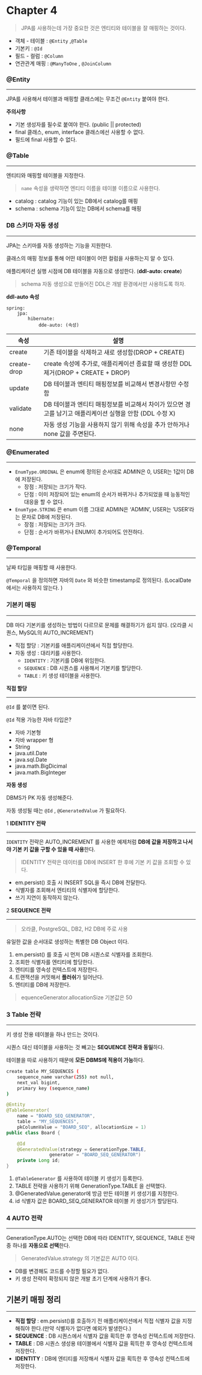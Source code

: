 # Chapter 4

> JPA를 사용하는데 가장 중요한 것은 엔티티와 테이블을 잘 매핑하는 것이다.

- 객체 - 테이블 : `@Entity` ,`@Table`
- 기본키 : `@Id`
- 필드 - 컬럼 : `@Column`
- 연관관계 매핑 : `@ManyToOne` , `@JoinColumn`

### @Entity

---

JPA를 사용해서 테이블과 매핑할 클래스에는 무조건 `@Entity` 붙여야 한다.

**주의사항**

- 기본 생성자를 필수로 붙여야 한다. (public || protected)
- final 클래스, enum, interface 클래스에선 사용할 수 없다.
- 필드에 final 사용할 수 없다.

### @Table

---

엔티티와 매핑할 테이블을 지정한다.

> `name` 속성을 생략하면 엔티티 이름을 테이블 이름으로 사용한다.

- catalog : catalog 기능이 있는 DB에서 catalog를 매핑
- schema : schema 기능이 있는 DB에서 schema를 매핑

### DB 스키마 자동 생성

---

JPA는 스키마를 자동 생성하는 기능을 지원한다.

클래스의 매핑 정보를 통해 어떤 테이블이 어떤 컬럼을 사용하는지 알 수 있다.

애플리케이션 실행 시점에 DB 테이블을 자동으로 생성한다. (**ddl-auto: create**)

> schema 자동 생성으로 만들어진 DDL은 개발 환경에서만 사용하도록 하자.

**ddl-auto 속성**

```
spring:
	jpa:
		hibernate:
			dde-auto: (속성)
```

| 속성        | 설명                                                                                                     |
| ----------- | -------------------------------------------------------------------------------------------------------- |
| create      | 기존 테이블을 삭제하고 새로 생성함(DROP + CREATE)                                                        |
| create-drop | create 속성에 추가로, 애플리케이션 종료할 때 생성한 DDL 제거(DROP + CREATE + DROP)                       |
| update      | DB 테이블과 엔티티 매핑정보를 비교해서 변경사항만 수정함                                                 |
| validate    | DB 테이블과 엔티티 매핑정보를 비교해서 차이가 있으면 경고를 남기고 애플리케이션 실행을 안함 (DDL 수정 X) |
| none        | 자동 생성 기능을 사용하지 않기 위해 속성을 추가 안하거나 none 값을 주면된다.                             |

### @Enumerated

---

- `EnumType.ORDINAL` 은 enum에 정의된 순서대로 ADMIN은 0, USER는 1값이 DB에 저장된다.
  - 장점 : 저장되는 크기가 작다.
  - 단점 : 이미 저장되어 있는 enum의 순서가 바뀌거나 추가되었을 때 능동적인 대응을 할 수 없다.
- `EnumType.STRING` 은 enum 이름 그대로 ADMIN은 ‘ADMIN’, USER는 ’USER’라는 문자로 DB에 저장된다.
  - 장점 : 저장되는 크기가 크다.
  - 단점 : 순서가 바뀌거나 ENUM이 추가되어도 안전하다.

### @Temporal

---

날짜 타입을 매핑할 때 사용한다.

`@Temporal` 을 정의하면 자바의 `Date` 와 비슷한 timestamp로 정의된다. (LocalDate에서는 사용하지 않는다. )

### 기본키 매핑

---

DB 마다 기본키를 생성하는 방법이 다르므로 문제를 해결하기가 쉽지 않다. (오라클 시퀀스, MySQL의 AUTO_INCREMENT)

- 직접 할당 : 기본키를 애플리케이션에서 직접 할당한다.
- 자동 생성 : 대리키를 사용한다.
  - `IDENTITY` : 기본키를 DB에 위임한다.
  - `SEQUENCE` : DB 시퀀스를 사용해서 기본키를 할당한다.
  - `TABLE` : 키 생성 테이블을 사용한다.

**직접 할당**

---

`@Id` 를 붙이면 된다.

`@Id` 적용 가능한 자바 타입은?

- 자바 기본형
- 자바 wrapper 형
- String
- java.util.Date
- java.sql.Date
- java.math.BigDicimal
- java.math.BigInteger

**자동 생성**

DBMS가 PK 자동 생성해준다.

자동 생성될 때는 `@Id` , `@GeneratedValue` 가 필요하다.

1 **IDENTITY 전략**

---

`IDENTITY` 전략은 AUTO_INCREMENT 를 사용한 예제처럼 **DB에 값을 저장하고 나서야 기본 키 값을 구할 수 있을 때 사용**한다.

> IDENTITY 전략은 데이터를 DB에 INSERT 한 후에 기본 키 값을 조회할 수 있다.

- em.persist() 호출 시 INSERT SQL을 즉시 DB에 전달한다.
- 식별자를 조회해서 엔티티의 식별자에 할당한다.
- 쓰기 지연이 동작하지 않는다.

2 **SEQUENCE 전략**

---

> 오라클, PostgreSQL, DB2, H2 DB에 주로 사용

유일한 값을 순서대로 생성하는 특별한 DB Object 이다.

1. em.persist() 를 호출 시 먼저 DB 시퀀스로 식별자를 조회한다.
2. 조회한 식별자를 엔티티에 할당한다.
3. 엔티티를 영속성 컨텍스트에 저장한다.
4. 트랜잭션을 커밋해서 **플러쉬**가 일어난다.
5. 엔티티를 DB에 저장한다.

> equenceGenerator.allocationSize 기본값은 50

### 3 Table 전략

---

키 생성 전용 테이블을 하나 만드는 것이다.

시퀀스 대신 테이블을 사용하는 것 빼고는 **SEQUENCE 전략과 동일**하다.

테이블을 따로 사용하기 때문에 **모든 DBMS에 적용이 가능**하다.

```bash
create table MY_SEQUENCES (
    sequence_name varchar(255) not null,
    next_val bigint,
    primary key (sequence_name)
)
```

```java
@Entity
@TableGenerator(
    name = "BOARD_SEQ_GENERATOR",
    table = "MY_SEQUENCES",
    pkColumnValue = "BOARD_SEQ", allocationSize = 1)
public class Board {

    @Id
    @GeneratedValue(strategy = GenerationType.TABLE,
                generator = "BOARD_SEQ_GENERATOR")
    private Long id;
}
```

1. `@TableGenerator` 를 사용하여 테이블 키 생성기 등록한다.
2. TABLE 전략을 사용하기 위해 GenerationType.TABLE 을 선택했다.
3. @GeneratedValue.generator에 방금 만든 테이블 키 생성기를 지정한다.
4. id 식별자 값은 BOARD_SEQ_GENERATOR 테이블 키 생성기가 할당된다.

### 4 AUTO 전략

---

GenerationType.AUTO는 선택한 DB에 따라 IDENTITY, SEQUENCE, TABLE 전략 중 하나를 **자동으로 선택**한다.

> GeneratedValue.strategy 의 기본값은 AUTO 이다.

- DB를 변경해도 코드를 수정할 필요가 없다.
- 키 생성 전략이 확정되지 않은 개발 초기 단계에 사용하기 좋다.

## 기본키 매핑 정리

---

- **직접 할당** : em.persist()를 호출하기 전 애플리케이션에서 직접 식별자 값을 지정해줘야 한다.(만약 식별자가 없다면 예외가 발생한다.)
- **SEQUENCE** : DB 시퀀스에서 식별자 값을 획득한 후 영속성 컨텍스트에 저장한다.
- **TABLE** : DB 시퀀스 생성용 테이블에서 식별자 값을 획득한 후 영속성 컨텍스트에 저장한다.
- **IDENTITY** : DB에 엔티티를 저장해서 식별자 값을 획득한 후 영속성 컨텍스트에 저장한다.
